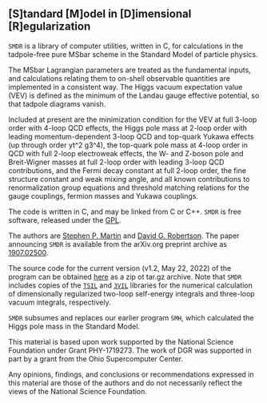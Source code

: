 ## [S]tandard [M]odel in [D]imensional [R]egularization

`SMDR` is a library of computer utilities, written in C, for calculations in the tadpole-free pure MSbar scheme in the Standard Model of particle physics.

The MSbar Lagrangian parameters are treated as the fundamental inputs, and calculations relating them to on-shell observable quantities are implemented in a consistent way. The Higgs vacuum expectation value (VEV) is defined as the minimum of the Landau gauge effective potential, so that tadpole diagrams vanish.

Included at present are the minimization condition for the VEV at full 3-loop order with 4-loop QCD effects, the Higgs pole mass at 2-loop order with leading momentum-dependent 3-loop QCD and top-quark Yukawa effects (up through order yt^2 g3^4), the top-quark pole mass at 4-loop order in QCD with full 2-loop electroweak effects, the W- and Z-boson pole and Breit-Wigner masses at full 2-loop order with leading 3-loop QCD contributions, and the Fermi decay constant at full 2-loop order, the fine structure constant and weak mixing angle, and all known contributions to renormalization group equations and threshold matching relations for the gauge couplings, fermion masses and Yukawa couplings.

The code is written in C, and may be linked from C or C++. `SMDR` is free software, released under the [GPL](http://www.gnu.org/licenses/gpl-3.0.html).

The authors are [Stephen P. Martin](https://www.niu.edu/spmartin) and [David G. Robertson](http://faculty.otterbein.edu/drobertson). The paper announcing `SMDR` is available from the arXiv.org preprint archive as [1907.02500](https://arxiv.org/abs/1907.02500).

The source code for the current version (v1.2, May 22, 2022) of the program can be obtained [here](https://github.com/davidgrobertson/SMDR/releases/tag/v1.2) as a zip ot tar.gz archive. Note that `SMDR` includes copies of the [`TSIL`](https://davidgrobertson.github.io/TSIL) and [`3VIL`](https://davidgrobertson.github.io/3VIL) libraries for the numerical calculation of dimensionally regularized two-loop self-energy integrals and three-loop vacuum integrals, respectively.

`SMDR` subsumes and replaces our earlier program `SMH`, which calculated the Higgs pole mass in the Standard Model.

This material is based upon work supported by the National Science Foundation under Grant PHY-1719273. The work of DGR was supported in part by a grant from the Ohio Supercomputer Center.

Any opinions, findings, and conclusions or recommendations expressed in this material are those of the authors and do not necessarily reflect the views of the National Science Foundation.
